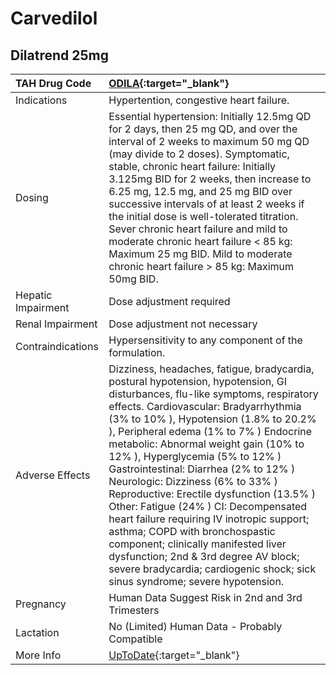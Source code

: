 # Carvedilol

## Dilatrend 25mg

| TAH Drug Code      | [ODILA](https://www.tahsda.org.tw/drugs/hissearch.php?drug_code=ODILA){:target="_blank"}                                                                                                                                                                                                                                                                                                                                                                                                                                                                                                                                                                                                                                                          |
|:-------------------|:--------------------------------------------------------------------------------------------------------------------------------------------------------------------------------------------------------------------------------------------------------------------------------------------------------------------------------------------------------------------------------------------------------------------------------------------------------------------------------------------------------------------------------------------------------------------------------------------------------------------------------------------------------------------------------------------------------------------------------------------------|
| Indications        | Hypertention, congestive heart failure.                                                                                                                                                                                                                                                                                                                                                                                                                                                                                                                                                                                                                                                                                                           |
| Dosing             | Essential hypertension: Initially 12.5mg QD for 2 days, then 25 mg QD, and over the interval of 2 weeks to maximum 50 mg QD (may divide to 2 doses). Symptomatic, stable, chronic heart failure: Initially 3.125mg BID for 2 weeks, then increase to 6.25 mg, 12.5 mg, and 25 mg BID over successive intervals of at least 2 weeks if the initial dose is well-tolerated titration. Sever chronic heart failure and mild to moderate chronic heart failure < 85 kg: Maximum 25 mg BID. Mild to moderate chronic heart failure > 85 kg: Maximum 50mg BID.                                                                                                                                                                                          |
| Hepatic Impairment | Dose adjustment required                                                                                                                                                                                                                                                                                                                                                                                                                                                                                                                                                                                                                                                                                                                          |
| Renal Impairment   | Dose adjustment not necessary                                                                                                                                                                                                                                                                                                                                                                                                                                                                                                                                                                                                                                                                                                                     |
| Contraindications  | Hypersensitivity to any component of the formulation.                                                                                                                                                                                                                                                                                                                                                                                                                                                                                                                                                                                                                                                                                             |
| Adverse Effects    | Dizziness, headaches, fatigue, bradycardia, postural hypotension, hypotension, GI disturbances, flu-like symptoms, respiratory effects. Cardiovascular: Bradyarrhythmia (3% to 10% ), Hypotension (1.8% to 20.2% ), Peripheral edema (1% to 7% ) Endocrine metabolic: Abnormal weight gain (10% to 12% ), Hyperglycemia (5% to 12% ) Gastrointestinal: Diarrhea (2% to 12% ) Neurologic: Dizziness (6% to 33% ) Reproductive: Erectile dysfunction (13.5% ) Other: Fatigue (24% ) CI: Decompensated heart failure requiring IV inotropic support; asthma; COPD with bronchospastic component; clinically manifested liver dysfunction; 2nd & 3rd degree AV block; severe bradycardia; cardiogenic shock; sick sinus syndrome; severe hypotension. |
| Pregnancy          | Human Data Suggest Risk in 2nd and 3rd Trimesters                                                                                                                                                                                                                                                                                                                                                                                                                                                                                                                                                                                                                                                                                                 |
| Lactation          | No (Limited) Human Data - Probably Compatible                                                                                                                                                                                                                                                                                                                                                                                                                                                                                                                                                                                                                                                                                                     |
| More Info          | [UpToDate](https://www.uptodate.com/contents/carvedilol-drug-information){:target="_blank"}                                                                                                                                                                                                                                                                                                                                                                                                                                                                                                                                                                                                                                                       |

